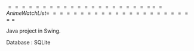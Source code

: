 $======================$
$=  Anime Watch List  =$
$======================$

Java project in Swing.

Database : SQLite